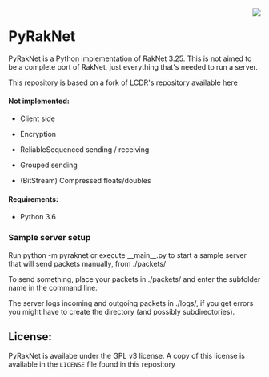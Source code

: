 <img src="http://www.ps3blog.net/wp-content/uploads/raknet.jpg" align="right">

PyRakNet
========

PyRakNet is a Python implementation of RakNet 3.25. This is not aimed to be a complete port of RakNet, just everything that's needed to run a server. 

This repository is based on a fork of LCDR's repository available <a href="https://bitbucket.org/lcdr/pyraknet">here</a>

#### Not implemented:

* Client side

* Encryption

* ReliableSequenced sending / receiving

* Grouped sending

* (BitStream) Compressed floats/doubles

#### Requirements:
* Python 3.6

### Sample server setup
Run python -m pyraknet or execute \_\_main\_\_.py to start a sample server that will send packets manually, from ./packets/

To send something, place your packets in ./packets/<your subfolder> and enter the subfolder name in the command line.

The server logs incoming and outgoing packets in ./logs/, if you get errors you might have to create the directory (and possibly subdirectories).

## License:
PyRakNet is availabe under the  GPL v3 license. A copy of this license is available  in the ``LICENSE`` file found in this repository
